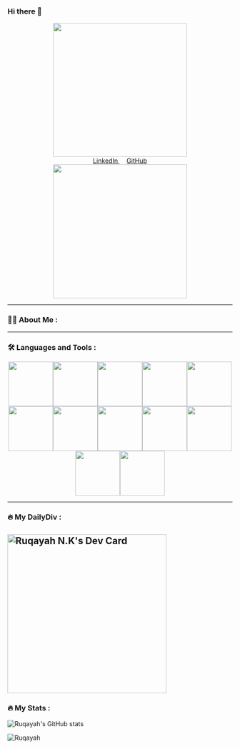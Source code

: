 ### Hi there 👋

<div id="header" align="center">
    <img src="https://media.giphy.com/media/QaMhVZVwOvDiw/giphy.gif" height="300" >
</div>

<div id="header" align="center">
    <a href="https://www.linkedin.com/in/ruqayah-nawfal">
       LinkedIn
    </a>
    &nbsp;&nbsp;&nbsp;
    <a href="https://github.com/Ruqayah22">
       GitHub
    </a>
</div>

<div align="center">
    <img src="https://media.giphy.com/media/3SL41WtN5l9DNdPJGs/giphy.gif" height="300" >
</div>

---
### :woman_technologist: About Me :
<!--
**Ruqayah22/Ruqayah22** is a ✨ _special_ ✨ repository because its `README.md` (this file) appears on your GitHub profile.

Here are some ideas to get you started:

- 🔭 I’m currently working on ...
- 🌱 I’m currently learning ...
- 👯 I’m looking to collaborate on ...
- 🤔 I’m looking for help with ...
- 💬 Ask me about ...
- 📫 How to reach me: ...
- 😄 Pronouns: ...
- ⚡ Fun fact: ...
-->
---

### :hammer_and_wrench: Languages and Tools :
<div id="header" align="center">
  <p align="center">
    <img src="https://media3.giphy.com/media/ln7z2eWriiQAllfVcn/200w.webp" width="100"><img src="https://i.giphy.com/media/eNAsjO55tPbgaor7ma/200w.webp" width="100"><img       
    src="https://media.giphy.com/media/LMt9638dO8dftAjtco/giphy.gif" width="100"><img src="https://media3.giphy.com/media/kdFc8fubgS31b8DsVu/giphy.webp" width="100"><img 
    src="https://i.giphy.com/media/KzJkzjggfGN5Py6nkT/200.webp" width="100"><img src="https://i.giphy.com/media/IdyAQJVN2kVPNUrojM/200.webp" width="100"><img 
    src="https://media.giphy.com/media/XAxylRMCdpbEWUAvr8/giphy.gif" width="100"><img src="https://media.giphy.com/media/fsEaZldNC8A1PJ3mwp/giphy.gif" width="100"><img 
    src="https://media.giphy.com/media/tAjb5pyCEBhEb8jWxC/giphy.gif" width="100"><img src="https://media.giphy.com/media/ZIEqJCPv4D93FmUVTG/giphy.gif" width="100"><img src="" 
    width="100"><img src="" width="100">
  </p>
</div>

---
### :fire: My DailyDiv :

<a href="https://app.daily.dev/ruqayah"><img src="https://api.daily.dev/devcards/v2/xPnOslj8JgdAWmjk7JRU0.png?r=ofq" width="356" alt="Ruqayah N.K's Dev Card"/></a>
---
### :fire: My Stats :
![Ruqayah's GitHub stats](https://github-readme-stats.vercel.app/api?username=Ruqayah22&show_icons=true&theme=dracula)

![Ruqayah](https://github-readme-stats.vercel.app/api/top-langs/?username=Ruqayah22&layout=compact&theme=dracula)
